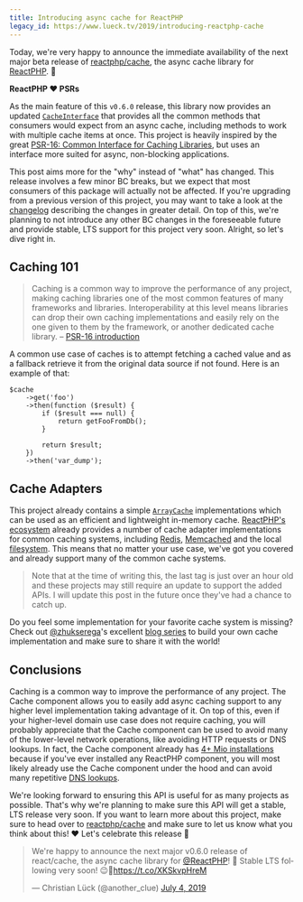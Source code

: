 ```yaml
---
title: Introducing async cache for ReactPHP
legacy_id: https://www.lueck.tv/2019/introducing-reactphp-cache
---
```


Today, we're very happy to announce the immediate availability of the next major beta release of [reactphp/cache](https://github.com/reactphp/cache), the async cache library for [ReactPHP](https://reactphp.org/). 🎉

**ReactPHP ❤️ PSRs**

As the main feature of this `v0.6.0` release, this library now provides an updated [`CacheInterface`](https://github.com/reactphp/cache#cacheinterface) that provides all the common methods that consumers would expect from an async cache, including methods to work with multiple cache items at once. This project is heavily inspired by the great [PSR-16: Common Interface for Caching Libraries](https://www.php-fig.org/psr/psr-16/), but uses an interface more suited for async, non-blocking applications.

This post aims more for the "why" instead of "what" has changed. This release involves a few minor BC breaks, but we expect that most consumers of this package will actually not be affected. If you're upgrading from a previous version of this project, you may want to take a look at the [changelog](https://github.com/reactphp/cache/releases/tag/v0.6.0) describing the changes in greater detail. On top of this, we're planning to not introduce any other BC changes in the foreseeable future and provide stable, LTS support for this project very soon. Alright, so let's dive right in.

## Caching 101

> Caching is a common way to improve the performance of any project, making caching libraries one of the most common features of many frameworks and libraries. Interoperability at this level means libraries can drop their own caching implementations and easily rely on the one given to them by the framework, or another dedicated cache library. – [PSR-16 introduction](https://www.php-fig.org/psr/psr-16/#11-introduction)

A common use case of caches is to attempt fetching a cached value and as a fallback retrieve it from the original data source if not found. Here is an example of that:

```
$cache
    ->get('foo')
    ->then(function ($result) {
        if ($result === null) {
            return getFooFromDb();
        }

        return $result;
    })
    ->then('var_dump');
```

## Cache Adapters

This project already contains a simple [`ArrayCache`](https://github.com/reactphp/cache#arraycache) implementations which can be used as an efficient and lightweight in-memory cache. [ReactPHP's ecosystem](https://github.com/reactphp/react/wiki/Users#cache-implementations) already provides a number of cache adapter implementations for common caching systems, including [Redis](https://github.com/wyrihaximus/reactphp-cache-redis), [Memcached](https://github.com/seregazhuk/php-react-cache-memcached) and the local [filesystem](https://github.com/wyrihaximus/reactphp-cache-filesystem). This means that no matter your use case, we've got you covered and already support many of the common cache systems.

> Note that at the time of writing this, the last tag is just over an hour old and these projects may still require an update to support the added APIs. I will update this post in the future once they've had a chance to catch up.

Do you feel some implementation for your favorite cache system is missing? Check out [@zhukserega](https://twitter.com/zhukserega)'s excellent [blog series](https://sergeyzhuk.me/2017/10/09/memcached-reactphp-p1/) to build your own cache implementation and make sure to share it with the world!

## Conclusions

Caching is a common way to improve the performance of any project. The Cache component allows you to easily add async caching support to any higher level implementation taking advantage of it. On top of this, even if your higher-level domain use case does not require caching, you will probably appreciate that the Cache component can be used to avoid many of the lower-level network operations, like avoiding HTTP requests or DNS lookups. In fact, the Cache component already has [4+ Mio installations](https://packagist.org/packages/react/cache/stats) because if you've ever installed any ReactPHP component, you will most likely already use the Cache component under the hood and can avoid many repetitive [DNS lookups](https://github.com/reactphp/dns#caching).

We're looking forward to ensuring this API is useful for as many projects as possible. That's why we're planning to make sure this API will get a stable, LTS release very soon. If you want to learn more about this project, make sure to head over to [reactphp/cache](https://github.com/reactphp/cache) and make sure to let us know what you think about this! ❤️ Let's celebrate this release 🎉

<blockquote class="twitter-tweet"><p lang="en" dir="ltr">We&#39;re happy to announce the next major v0.6.0 release of react/cache, the async cache library for <a href="https://twitter.com/reactphp?ref_src=twsrc%5Etfw">@ReactPHP</a>! 🎉 Stable LTS following very soon! 😉💪<a href="https://t.co/XKSkvpHreM">https://t.co/XKSkvpHreM</a></p>&mdash; Christian Lück (@another_clue) <a href="https://twitter.com/another_clue/status/1146835031974907904?ref_src=twsrc%5Etfw">July 4, 2019</a></blockquote>
